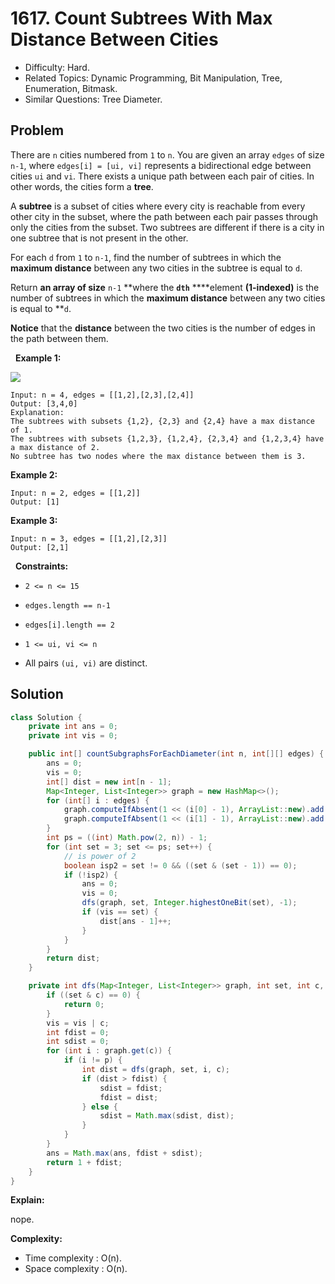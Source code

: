 # 1617. Count Subtrees With Max Distance Between Cities

- Difficulty: Hard.
- Related Topics: Dynamic Programming, Bit Manipulation, Tree, Enumeration, Bitmask.
- Similar Questions: Tree Diameter.

## Problem

There are ```n``` cities numbered from ```1``` to ```n```. You are given an array ```edges``` of size ```n-1```, where ```edges[i] = [ui, vi]``` represents a bidirectional edge between cities ```ui``` and ```vi```. There exists a unique path between each pair of cities. In other words, the cities form a **tree**.

A **subtree** is a subset of cities where every city is reachable from every other city in the subset, where the path between each pair passes through only the cities from the subset. Two subtrees are different if there is a city in one subtree that is not present in the other.

For each ```d``` from ```1``` to ```n-1```, find the number of subtrees in which the **maximum distance** between any two cities in the subtree is equal to ```d```.

Return **an array of size** ```n-1``` **where the **```dth```** ****element **(1-indexed)** is the number of subtrees in which the **maximum distance** between any two cities is equal to **```d```.

**Notice** that the **distance** between the two cities is the number of edges in the path between them.

 
**Example 1:**


![](https://assets.leetcode.com/uploads/2020/09/21/p1.png)


```
Input: n = 4, edges = [[1,2],[2,3],[2,4]]
Output: [3,4,0]
Explanation:
The subtrees with subsets {1,2}, {2,3} and {2,4} have a max distance of 1.
The subtrees with subsets {1,2,3}, {1,2,4}, {2,3,4} and {1,2,3,4} have a max distance of 2.
No subtree has two nodes where the max distance between them is 3.
```

**Example 2:**

```
Input: n = 2, edges = [[1,2]]
Output: [1]
```

**Example 3:**

```
Input: n = 3, edges = [[1,2],[2,3]]
Output: [2,1]
```

 
**Constraints:**


	
- ```2 <= n <= 15```
	
- ```edges.length == n-1```
	
- ```edges[i].length == 2```
	
- ```1 <= ui, vi <= n```
	
- All pairs ```(ui, vi)``` are distinct.


## Solution

```java
class Solution {
    private int ans = 0;
    private int vis = 0;

    public int[] countSubgraphsForEachDiameter(int n, int[][] edges) {
        ans = 0;
        vis = 0;
        int[] dist = new int[n - 1];
        Map<Integer, List<Integer>> graph = new HashMap<>();
        for (int[] i : edges) {
            graph.computeIfAbsent(1 << (i[0] - 1), ArrayList::new).add((1 << (i[1] - 1)));
            graph.computeIfAbsent(1 << (i[1] - 1), ArrayList::new).add((1 << (i[0] - 1)));
        }
        int ps = ((int) Math.pow(2, n)) - 1;
        for (int set = 3; set <= ps; set++) {
            // is power of 2
            boolean isp2 = set != 0 && ((set & (set - 1)) == 0);
            if (!isp2) {
                ans = 0;
                vis = 0;
                dfs(graph, set, Integer.highestOneBit(set), -1);
                if (vis == set) {
                    dist[ans - 1]++;
                }
            }
        }
        return dist;
    }

    private int dfs(Map<Integer, List<Integer>> graph, int set, int c, int p) {
        if ((set & c) == 0) {
            return 0;
        }
        vis = vis | c;
        int fdist = 0;
        int sdist = 0;
        for (int i : graph.get(c)) {
            if (i != p) {
                int dist = dfs(graph, set, i, c);
                if (dist > fdist) {
                    sdist = fdist;
                    fdist = dist;
                } else {
                    sdist = Math.max(sdist, dist);
                }
            }
        }
        ans = Math.max(ans, fdist + sdist);
        return 1 + fdist;
    }
}
```

**Explain:**

nope.

**Complexity:**

* Time complexity : O(n).
* Space complexity : O(n).
